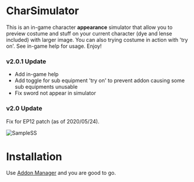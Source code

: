 # CharSimulator
This is an in-game character **appearance** simulator that allow you to preview costume and stuff on your current character (dye and lense included) with larger image. You can also trying costume in action with 'try on'. See in-game help for usage. Enjoy!

### v2.0.1 Update
- Add in-game help
- Add toggle for sub equipment 'try on' to prevent addon causing some sub equipments unusable
- Fix sword not appear in simulator

### v2.0 Update
Fix for EP12 patch (as of 2020/05/24).

![SampleSS](https://cloud.githubusercontent.com/assets/13028773/18630836/fd9b4c2a-7e98-11e6-9241-dd790c0c4db8.png)

# Installation
Use [Addon Manager](https://github.com/MizukiBelhi/Addon-Manager) and you are good to go.